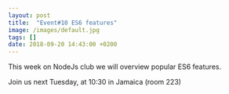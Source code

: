 ```yaml
---
layout: post
title:  "Event#10 ES6 features"
image: /images/default.jpg
tags: []
date: 2018-09-20 14:43:00 +0200
---
```


This week on NodeJs club we will overview popular ES6 features.[]()

Join us next Tuesday, at 10:30 in Jamaica (room 223)
